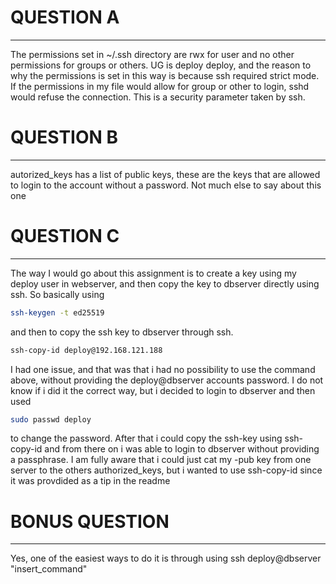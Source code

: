 # QUESTION A 
-----------------
The permissions set in ~/.ssh directory are rwx for user and no other permissions for groups or others. UG is deploy deploy, and the reason to why the permissions is set in this way is because ssh required strict mode. 
If the permissions in my file would allow for group or other to login, sshd would refuse the connection. This is a security parameter taken by ssh. 

# QUESTION B
-----------------
autorized_keys has a list of public keys, these are the keys that are allowed to login to the account without a password. Not much else to say about this one


# QUESTION C
--------------
The way I would go about this assignment is to create a key using my deploy user in webserver, and then copy the key to dbserver directly using ssh. So basically using 
```bash
ssh-keygen -t ed25519 
```

and then to copy the ssh key to dbserver through ssh. 

```bash 
ssh-copy-id deploy@192.168.121.188
```

I had one issue, and that was that i had no possibility to use the command above, without providing the deploy@dbserver accounts password. I do not know if i did it the correct way, but i decided to login to dbserver and then used 
```bash 
sudo passwd deploy
```
to change the password. After that i could copy the ssh-key using ssh-copy-id and from there on i was able to login to  dbserver without providing a passphrase. 
I am fully aware that i could just cat my -pub key from one server to the others authorized_keys, but i wanted to use ssh-copy-id since it was provdided as a tip in the readme

# BONUS QUESTION 
--------------
Yes, one of the easiest ways to do it is through using ssh deploy@dbserver "insert_command" 


